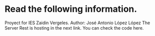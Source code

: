 # Read the following information.
Proyect for IES Zaidin Vergeles.
Author: José Antonio López López
The Server Rest is hosting in the next link. You can check the code here.
